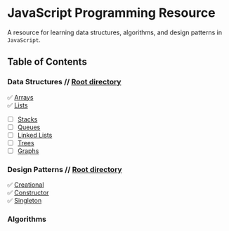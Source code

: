 # JavaScript Programming Resource
A resource for learning data structures, algorithms, and design patterns in `JavaScript`. 

## Table of Contents

### Data Structures // [Root directory](/content/data-structures)   
  :white_check_mark: [Arrays](/content/data-structures/arrays.md)  
  :white_check_mark: [Lists](/content/data-structures/lists.md)   
  - [ ] [Stacks](/content/data-structures/stack.md)   
  - [ ] [Queues](/content/data-structures/queue.md)
  - [ ] [Linked Lists](/content/data-structures/linked-lists.md)
  - [ ] [Trees](/content/data-structures/trees.md)
  - [ ] [Graphs](content/data-structures/graphs.md)
  
### Design Patterns // [Root directory](/content/design-patterns) 
  :white_check_mark: [Creational](/content/design-patterns/creational.md)  
  :white_check_mark: [Constructor](/content/design-patterns/constructor.md)  
  :white_check_mark: [Singleton](/content/design-patterns/singleton.md)
  
### Algorithms
